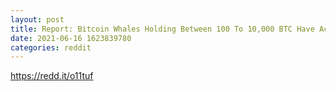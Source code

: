 ```yaml
--- 
layout: post 
title: Report: Bitcoin Whales Holding Between 100 To 10,000 BTC Have Accumulated 90,000 More BTC In The Last 25 Days 
date: 2021-06-16 1623839780 
categories: reddit 
--- 
```

https://redd.it/o11tuf